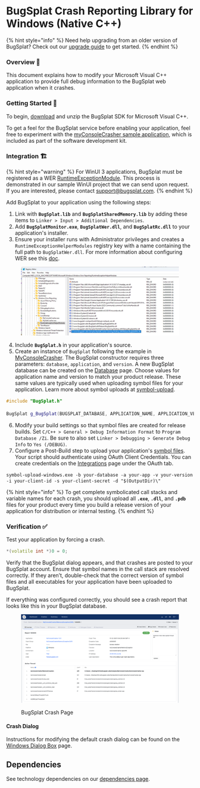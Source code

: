 # BugSplat Crash Reporting Library for Windows (Native C++)

{% hint style="info" %}
Need help upgrading from an older version of BugSplat? Check out our [upgrade guide](bugsplat-native-upgrade-guide.md) to get started.
{% endhint %}

### Overview 👀

This document explains how to modify your Microsoft Visual C++ application to provide full debug information to the BugSplat web application when it crashes.

### Getting Started 🚦&#x20;

To begin, [download](https://app.bugsplat.com/browse/download_item.php?item=native) and unzip the BugSplat SDK for Microsoft Visual C++.

To get a feel for the BugSplat service before enabling your application, feel free to experiment with the [myConsoleCrasher sample application](../../../posting-a-test-crash/myconsolecrasher-c-plus-plus/), which is included as part of the software development kit.

### Integration 🏗️

{% hint style="warning" %}
For WinUI 3 applications, BugSplat must be registered as a WER [RuntimeExceptionModule](https://learn.microsoft.com/en-us/windows/win32/api/werapi/nf-werapi-werregisterruntimeexceptionmodule). This process is demonstrated in our sample WinUI project that we can send upon request. If you are interested, please contact [support@bugsplat.com](mailto:support@bugsplat.com).
{% endhint %}

Add BugSplat to your application using the following steps:

1. Link with **`BugSplat.lib`** and **`BugSplatSharedMemory.lib`** by adding these items to `Linker > Input > Additional Dependencies`.
2. Add **`BugSplatMonitor.exe`**, **`BugSplatWer.dll`**, and **`BugSplatRc.dll`** to your application's installer.
3. Ensure your installer runs with Administrator privileges and creates a `RuntimeExceptionHelperModules` registry key with a name containing the full path to `BugSplatWer.dll`. For more information about configuring WER see this [doc](bugsplat-native-upgrade-guide.md#registry-changes).

<figure><img src="../../../../../.gitbook/assets/image (85).png" alt=""><figcaption></figcaption></figure>

4. Include **`BugSplat.h`** in your application's source.
5. Create an instance of `BugSplat` following the example in [MyConsoleCrasher](../../../posting-a-test-crash/myconsolecrasher-c-plus-plus/). The BugSplat constructor requires three parameters: `database`, `application`, and `version`. A new BugSplat database can be created on the [Database](https://app.bugsplat.com/v2/database) page. Choose values for application name and version to match your product release. These same values are typically used when uploading symbol files for your application. Learn more about symbol uploads at [symbol-upload](../../../../../education/faq/how-to-upload-symbol-files-with-symbol-upload.md).

```cpp
#include "BugSplat.h"

BugSplat g_BugSplat(BUGSPLAT_DATABASE, APPLICATION_NAME, APPLICATION_VERSION);
```

6. Modify your build settings so that symbol files are created for release builds. Set `C/C++ > General > Debug Information Format` to `Program Database /Zi`. Be sure to also set `Linker > Debugging > Generate Debug Info` to `Yes (/DEBUG)`.
7. Configure a Post-Build step to upload your application's [symbol files](../../../../development/working-with-symbol-files/). Your script should authenticate using OAuth Client Credentials. You can create credentials on the [Integrations](https://app.bugsplat.com/v2/database/integrations#oauth) page under the OAuth tab.

```batch
symbol-upload-windows.exe -b your-database -a your-app -v your-version -i your-client-id -s your-client-secret -d "$(OutputDir)\"
```

{% hint style="info" %}
To get complete symbolicated call stacks and variable names for each crash, you should upload all **`.exe`**, **`.dll`**, and **`.pdb`** files for your product every time you build a release version of your application for distribution or internal testing.
{% endhint %}

### Verification ✅

Test your application by forcing a crash.

```cpp
*(volatile int *)0 = 0;
```

Verify that the BugSplat dialog appears, and that crashes are posted to your BugSplat account. Ensure that symbol names in the call stack are resolved correctly. If they aren’t, double-check that the correct version of symbol files and all executables for your application have been uploaded to BugSplat.

If everything was configured correctly, you should see a crash report that looks like this in your BugSplat database.

<figure><img src="../../../../../.gitbook/assets/image (86).png" alt="BugSplat Crash Page"><figcaption><p>BugSplat Crash Page</p></figcaption></figure>

#### Crash Dialog

Instructions for modifying the default crash dialog can be found on the [Windows Dialog Box](../../../../../education/how-tos/customize-the-crash-dialog.md) page.

## Dependencies

See technology dependencies on our [dependencies page](dependencies.md).
